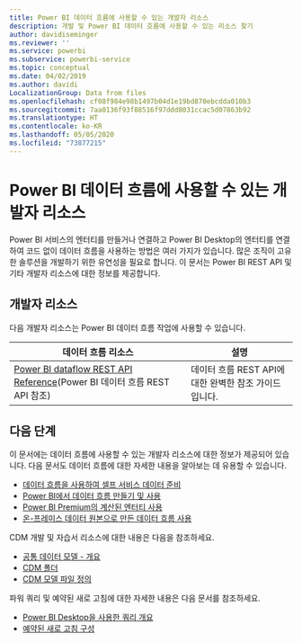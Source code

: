 ```yaml
---
title: Power BI 데이터 흐름에 사용할 수 있는 개발자 리소스
description: 개발 및 Power BI 데이터 흐름에 사용할 수 있는 리소스 찾기
author: davidiseminger
ms.reviewer: ''
ms.service: powerbi
ms.subservice: powerbi-service
ms.topic: conceptual
ms.date: 04/02/2019
ms.author: davidi
LocalizationGroup: Data from files
ms.openlocfilehash: cf08f984e98b1497b04d1e19bd870ebcdda010b3
ms.sourcegitcommit: 7aa0136f93f88516f97ddd8031ccac5d07863b92
ms.translationtype: HT
ms.contentlocale: ko-KR
ms.lasthandoff: 05/05/2020
ms.locfileid: "73877215"
---
```

# <a name="developer-resources-for-power-bi-dataflows"></a>Power BI 데이터 흐름에 사용할 수 있는 개발자 리소스

Power BI 서비스의 엔터티를 만들거나 연결하고 Power BI Desktop의 엔터티를 연결하여 코드 없이 데이터 흐름을 사용하는 방법은 여러 가지가 있습니다. 많은 조직이 고유한 솔루션을 개발하기 위한 유연성을 필요로 합니다. 이 문서는 Power BI REST API 및 기타 개발자 리소스에 대한 정보를 제공합니다.


## <a name="developer-resources"></a>개발자 리소스

다음 개발자 리소스는 Power BI 데이터 흐름 작업에 사용할 수 있습니다.


| 데이터 흐름 리소스 | 설명 |
| --- | --- |
| [Power BI dataflow REST API Reference](https://go.microsoft.com/fwlink/?linkid=2047629)(Power BI 데이터 흐름 REST API 참조)    | 데이터 흐름 REST API에 대한 완벽한 참조 가이드입니다.|


## <a name="next-steps"></a>다음 단계

이 문서에는 데이터 흐름에 사용할 수 있는 개발자 리소스에 대한 정보가 제공되어 있습니다. 다음 문서도 데이터 흐름에 대한 자세한 내용을 알아보는 데 유용할 수 있습니다.

* [데이터 흐름을 사용하여 셀프 서비스 데이터 준비](service-dataflows-overview.md)
* [Power BI에서 데이터 흐름 만들기 및 사용](service-dataflows-create-use.md)
* [Power BI Premium의 계산된 엔터티 사용](service-dataflows-computed-entities-premium.md)
* [온-프레미스 데이터 원본으로 만든 데이터 흐름 사용](service-dataflows-on-premises-gateways.md)

CDM 개발 및 자습서 리소스에 대한 내용은 다음을 참조하세요.
* [공통 데이터 모델 - 개요 ](https://docs.microsoft.com/powerapps/common-data-model/overview)
* [CDM 폴더](https://go.microsoft.com/fwlink/?linkid=2045304)
* [CDM 모델 파일 정의](https://go.microsoft.com/fwlink/?linkid=2045521)


파워 쿼리 및 예약된 새로 고침에 대한 자세한 내용은 다음 문서를 참조하세요.
* [Power BI Desktop을 사용한 쿼리 개요](desktop-query-overview.md)
* [예약된 새로 고침 구성](refresh-scheduled-refresh.md)



